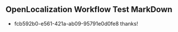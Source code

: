 ## OpenLocalization Workflow Test MarkDown
* fcb592b0-e561-421a-ab09-95791e0d0fe8 thanks!

<!--HONumber=Aug16_HO3-->


